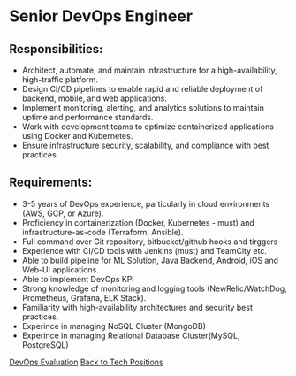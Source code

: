 # Senior DevOps Engineer

## Responsibilities:

* Architect, automate, and maintain infrastructure for a high-availability, high-traffic platform.
* Design CI/CD pipelines to enable rapid and reliable deployment of backend, mobile, and web applications.
* Implement monitoring, alerting, and analytics solutions to maintain uptime and performance standards.
* Work with development teams to optimize containerized applications using Docker and Kubernetes.
* Ensure infrastructure security, scalability, and compliance with best practices.

## Requirements:

* 3-5 years of DevOps experience, particularly in cloud environments (AWS, GCP, or Azure).
* Proficiency in containerization (Docker, Kubernetes - must) and infrastructure-as-code (Terraform, Ansible).
* Full command over Git repository, bitbucket/github hooks and tirggers
* Experience with CI/CD tools with Jenkins (must) and TeamCity etc.
* Able to build pipeline for ML Solution, Java Backend, Android, iOS and Web-UI applications.
* Able to implement DevOps KPI
* Strong knowledge of monitoring and logging tools (NewRelic/WatchDog, Prometheus, Grafana, ELK Stack).
* Familiarity with high-availability architectures and security best practices.
* Experince in managing NoSQL  Cluster (MongoDB)
* Experince in managing Relational Database Cluster(MySQL, PostgreSQL)


[DevOps Evaluation](./evaluation/devops-evaluation.md)
[Back to Tech Positions](readme.md)